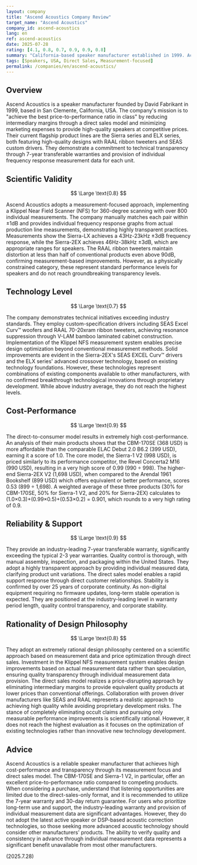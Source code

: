 ```yaml
---
layout: company
title: "Ascend Acoustics Company Review"
target_name: "Ascend Acoustics"
company_id: ascend-acoustics
lang: en
ref: ascend-acoustics
date: 2025-07-28
rating: [4.1, 0.8, 0.7, 0.9, 0.9, 0.8]
summary: "California-based speaker manufacturer established in 1999. Achieves high cost-performance through direct sales model and measurement-focused approach. Features transparent corporate philosophy with Klippel NFS measurement system and individual measured data provision."
tags: [Speakers, USA, Direct Sales, Measurement-focused]
permalink: /companies/en/ascend-acoustics/
---
```


## Overview

Ascend Acoustics is a speaker manufacturer founded by David Fabrikant in 1999, based in San Clemente, California, USA. The company's mission is to "achieve the best price-to-performance ratio in class" by reducing intermediary margins through a direct sales model and minimizing marketing expenses to provide high-quality speakers at competitive prices. Their current flagship product lines are the Sierra series and ELX series, both featuring high-quality designs with RAAL ribbon tweeters and SEAS custom drivers. They demonstrate a commitment to technical transparency through 7-year transferable warranties and provision of individual frequency response measurement data for each unit.

## Scientific Validity

$$ \Large \text{0.8} $$

Ascend Acoustics adopts a measurement-focused approach, implementing a Klippel Near Field Scanner (NFS) for 360-degree scanning with over 800 individual measurements. The company manually matches each pair within ±1dB and provides individual frequency response graphs from actual production line measurements, demonstrating highly transparent practices. Measurements show the Sierra-LX achieves a 43Hz-23kHz ±3dB frequency response, while the Sierra-2EX achieves 46Hz-38kHz ±3dB, which are appropriate ranges for speakers. The RAAL ribbon tweeters maintain distortion at less than half of conventional products even above 90dB, confirming measurement-based improvements. However, as a physically constrained category, these represent standard performance levels for speakers and do not reach groundbreaking transparency levels.

## Technology Level

$$ \Large \text{0.7} $$

The company demonstrates technical initiatives exceeding industry standards. They employ custom-specification drivers including SEAS Excel Curv™ woofers and RAAL 70-20xram ribbon tweeters, achieving resonance suppression through V-LAM bamboo laminated cabinet construction. Implementation of the Klippel NFS measurement system enables precise design optimization beyond conventional measurement methods. Solid improvements are evident in the Sierra-2EX's SEAS EXCEL Curv™ drivers and the ELX series' advanced crossover technology, based on existing technology foundations. However, these technologies represent combinations of existing components available to other manufacturers, with no confirmed breakthrough technological innovations through proprietary development. While above industry average, they do not reach the highest levels.

## Cost-Performance

$$ \Large \text{0.9} $$

The direct-to-consumer model results in extremely high cost-performance. An analysis of their main products shows that the CBM-170SE (368 USD) is more affordable than the comparable ELAC Debut 2.0 B6.2 (399 USD), earning it a score of 1.0. The core model, the Sierra-1 V2 (998 USD), is priced similarly to its performance competitor, the Revel Concerta2 M16 (990 USD), resulting in a very high score of 0.99 (990 ÷ 998). The higher-end Sierra-2EX V2 (1,698 USD), when compared to the Arendal 1961 Bookshelf (899 USD) which offers equivalent or better performance, scores 0.53 (899 ÷ 1,698). A weighted average of these three products (30% for CBM-170SE, 50% for Sierra-1 V2, and 20% for Sierra-2EX) calculates to (1.0×0.3)+(0.99×0.5)+(0.53×0.2) = 0.901, which rounds to a very high rating of 0.9.

## Reliability & Support

$$ \Large \text{0.9} $$

They provide an industry-leading 7-year transferable warranty, significantly exceeding the typical 2-3 year warranties. Quality control is thorough, with manual assembly, inspection, and packaging within the United States. They adopt a highly transparent approach by providing individual measured data, clarifying product unit variations. The direct sales model enables a rapid support response through direct customer relationships. Stability is confirmed by over 25 years of corporate continuity. As non-digital equipment requiring no firmware updates, long-term stable operation is expected. They are positioned at the industry-leading level in warranty period length, quality control transparency, and corporate stability.

## Rationality of Design Philosophy

$$ \Large \text{0.8} $$

They adopt an extremely rational design philosophy centered on a scientific approach based on measurement data and price optimization through direct sales. Investment in the Klippel NFS measurement system enables design improvements based on actual measurement data rather than speculation, ensuring quality transparency through individual measurement data provision. The direct sales model realizes a price-disrupting approach by eliminating intermediary margins to provide equivalent quality products at lower prices than conventional offerings. Collaboration with proven driver manufacturers like SEAS and RAAL represents a realistic approach to achieving high quality while avoiding proprietary development risks. The stance of completely eliminating occult claims and pursuing only measurable performance improvements is scientifically rational. However, it does not reach the highest evaluation as it focuses on the optimization of existing technologies rather than innovative new technology development.

## Advice

Ascend Acoustics is a reliable speaker manufacturer that achieves high cost-performance and transparency through its measurement focus and direct sales model. The CBM-170SE and Sierra-1 V2, in particular, offer an excellent price-to-performance ratio compared to competing products. When considering a purchase, understand that listening opportunities are limited due to the direct-sales-only format, and it is recommended to utilize the 7-year warranty and 30-day return guarantee. For users who prioritize long-term use and support, the industry-leading warranty and provision of individual measurement data are significant advantages. However, they do not adopt the latest active speaker or DSP-based acoustic correction technologies, so those seeking more advanced acoustic technology should consider other manufacturers' products. The ability to verify quality and consistency in advance through individual measurement data represents a significant benefit unavailable from most other manufacturers.

(2025.7.28)
